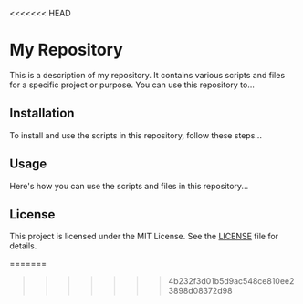 <<<<<<< HEAD
# My Repository

This is a description of my repository. It contains various scripts and files for a specific project or purpose. You can use this repository to...

## Installation

To install and use the scripts in this repository, follow these steps...

## Usage

Here's how you can use the scripts and files in this repository...

## License

This project is licensed under the MIT License. See the [LICENSE](LICENSE) file for details.


=======
>>>>>>> 4b232f3d01b5d9ac548ce810ee23898d08372d98

